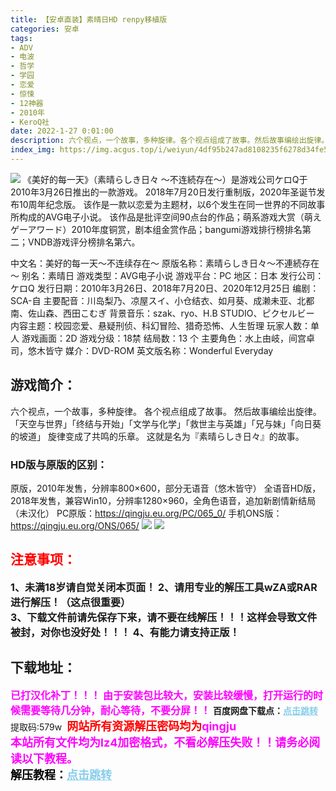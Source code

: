 ```yaml
---
title: 【安卓直装】素晴日HD renpy移植版
categories: 安卓
tags:
- ADV
- 电波
- 哲学
- 学园
- 恋爱
- 惊悚
- 12神器
- 2010年
- KeroQ社
date: 2022-1-27 0:01:00
description: 六个视点，一个故事，多种旋律。各个视点组成了故事。然后故事编绘出旋律。「天空与世界」「终结与开始」「文学与化学」「救世主与英雄」「兄与妹」「向日葵的坡道」旋律变成了共鸣的乐章。
index_img: https://img.acgus.top/i/weiyun/4df95b247ad8108235f6278d34fe5a301c7cfc27168d274e5342743399bd6583ca468bb420107eaf6f7c13727515b9de.webp
---
```

![](https://img.acgus.top/i/weiyun/00ca777a906f9cebc4739f79268e1e3bf24f051b9cd622ae7144b9b6399742cf70eb344ddb0be2107ff156353055ae4c.webp)
《美好的每一天》（素晴らしき日々 ～不连続存在～）是游戏公司ケロQ于2010年3月26日推出的一款游戏。
2018年7月20日发行重制版，2020年圣诞节发布10周年纪念版。
该作是一款以恋爱为主题材，以6个发生在同一世界的不同故事所构成的AVG电子小说。
该作品是批评空间90点台的作品；萌系游戏大赏（萌えゲーアワード）2010年度铜赏，剧本组金赏作品；bangumi游戏排行榜排名第二；VNDB游戏评分榜排名第六。

中文名：美好的每一天～不连续存在～
原版名称：素晴らしき日々～不連続存在～
别名：素晴日
游戏类型：AVG电子小说
游戏平台：PC
地区：日本
发行公司：ケロQ
发行日期：2010年3月26日、2018年7月20日、2020年12月25日
编剧：SCA-自
主要配音：川岛梨乃、凉屋スイ、小仓结衣、如月葵、成濑未亚、北都南、佐山森、西田こむぎ
背景音乐：szak、ryo、H.B STUDIO、ピクセルビー
内容主题：校园恋爱、悬疑刑侦、科幻冒险、猎奇恐怖、人生哲理
玩家人数：单人
游戏画面：2D
游戏分级：18禁
结局数：13 个
主要角色：水上由岐，间宫卓司，悠木皆守
媒介：DVD-ROM
英文版名称：Wonderful Everyday

## 游戏简介：
六个视点，一个故事，多种旋律。
各个视点组成了故事。
然后故事编绘出旋律。
「天空与世界」「终结与开始」「文学与化学」「救世主与英雄」「兄与妹」「向日葵的坡道」
旋律变成了共鸣的乐章。
这就是名为『素晴らしき日々』的故事。

### **HD版与原版的区别：**
原版，2010年发售，分辨率800×600，部分无语音（悠木皆守）
全语音HD版，2018年发售，兼容Win10，分辨率1280×960，全角色语音，追加新剧情新结局（未汉化）
PC原版：https://qingju.eu.org/PC/065_0/
手机ONS版：https://qingju.eu.org/ONS/065/
![](https://img.acgus.top/i/weiyun/6c0bd516fe4237fe0fc2789d599ebee094276dabe7e06a2920915c92a9b60a64cb7d8ac774727901a103d438e1c5bafd.webp)
![](https://img.acgus.top/i/weiyun/98d619535a8bce48d9402c7821d43ef697bf198dca5a18d29af7082620b801f87147ec064faf78d7ad6a9a427bd0cb5a.webp)





## <font color=#FF0000 >注意事项：</font>
<font size=3><b>1、未满18岁请自觉关闭本页面！
2、请用专业的解压工具wZA或RAR进行解压！（这点很重要）  
3、下载文件前请先保存下来，请不要在线解压！！！这样会导致文件被封，对你也没好处！！！
4、有能力请支持正版！</b></font>

## 下载地址：
<font color=#FF00FF size=3>**已打汉化补丁！！！**</font>
<font color=#FF00FF size=3>**由于安装包比较大，安装比较缓慢，打开运行的时候需要等待几分钟，耐心等待，不要分屏！！**</font>
<b>百度网盘下载点：</b><a href="https://pan.baidu.com/s/1a5b4Z76KKR-nJTM___INNA?pwd=579w" style="color: #87CEEB;"><b>点击跳转</b></a> 提取码:579w
<a style="padding: 0" href="https://post.qingju.org/AD/"><img style="max-width:100%" src="https://img.acgus.top/i/2024/07/478f689b8021d8d499ab43d21acf137a.gif" alt=""></a>
<b><font color=#FF0000 size=4>网站所有资源解压密码均为</b></font><b><font color=#FF00FF size=4>qingju</font><font color=#FF0000 ></font></b><br><b><font color=#FF00FF size=4>本站所有文件均为lz4加密格式，不看必解压失败！！请务必阅读以下教程。</b></font><br><b><font color=#000 size=4>解压教程：</b><a href="https://post.qingju.org/tutorial/000/" style="color: #87CEEB;"><b>点击跳转</b></a>